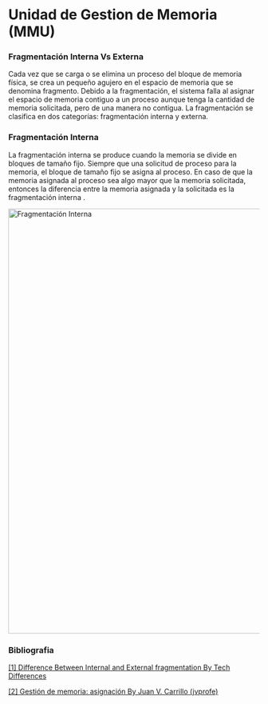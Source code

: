 # Unidad de Gestion de Memoria (MMU)

### Fragmentación Interna Vs Externa
Cada vez que se carga o se elimina un proceso del bloque de memoria física, se crea un pequeño agujero en el espacio de memoria que se denomina fragmento. Debido a la fragmentación, el sistema falla al asignar el espacio de memoria contiguo a un proceso aunque tenga la cantidad de memoria solicitada, pero de una manera no contigua. La fragmentación se clasifica en dos categorías: fragmentación interna y externa.

### Fragmentación Interna
La fragmentación interna se produce cuando la memoria se divide en bloques de tamaño fijo. Siempre que una solicitud de proceso para la memoria, el bloque de tamaño fijo se asigna al proceso. En caso de que la memoria asignada al proceso sea algo mayor que la memoria solicitada, entonces la diferencia entre la memoria asignada y la solicitada es la fragmentación interna .



<img alt="Fragmentación Interna" src="https://i.ibb.co/48TGnCT/Fragmentaci-n-Interna-OS.png" width="850">

### Bibliografia

[[1] Difference Between Internal and External fragmentation By Tech Differences](https://techdifferences.com/difference-between-internal-and-external-fragmentation.html)

[[2] Gestión de memoria: asignación By Juan V. Carrillo (jvprofe)](https://www.youtube.com/watch?v=hMhPTWUJX_M)